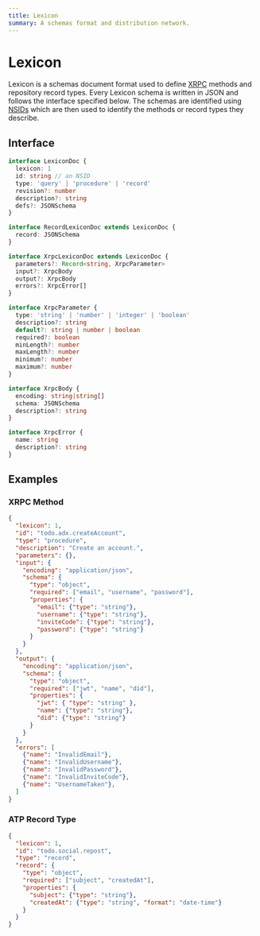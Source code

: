 ```yaml
---
title: Lexicon
summary: A schemas format and distribution network.
---
```


# Lexicon

Lexicon is a schemas document format used to define [XRPC](./xrpc) methods and repository record types. Every Lexicon schema is written in JSON and follows the interface specified below. The schemas are identified using [NSIDs](./nsid) which are then used to identify the methods or record types they describe.

## Interface

```typescript
interface LexiconDoc {
  lexicon: 1
  id: string // an NSID
  type: 'query' | 'procedure' | 'record'
  revision?: number
  description?: string
  defs?: JSONSchema
}

interface RecordLexiconDoc extends LexiconDoc {
  record: JSONSchema
}

interface XrpcLexiconDoc extends LexiconDoc {
  parameters?: Record<string, XrpcParameter>
  input?: XrpcBody
  output?: XrpcBody
  errors?: XrpcError[]
}

interface XrpcParameter {
  type: 'string' | 'number' | 'integer' | 'boolean'
  description?: string
  default?: string | number | boolean
  required?: boolean
  minLength?: number
  maxLength?: number
  minimum?: number
  maximum?: number
}

interface XrpcBody {
  encoding: string|string[]
  schema: JSONSchema
  description?: string
}

interface XrpcError {
  name: string
  description?: string
}
```

## Examples

### XRPC Method

```json
{
  "lexicon": 1,
  "id": "todo.adx.createAccount",
  "type": "procedure",
  "description": "Create an account.",
  "parameters": {},
  "input": {
    "encoding": "application/json",
    "schema": {
      "type": "object",
      "required": ["email", "username", "password"],
      "properties": {
        "email": {"type": "string"},
        "username": {"type": "string"},
        "inviteCode": {"type": "string"},
        "password": {"type": "string"}
      }
    }
  },
  "output": {
    "encoding": "application/json",
    "schema": {
      "type": "object",
      "required": ["jwt", "name", "did"],
      "properties": {
        "jwt": { "type": "string" },
        "name": {"type": "string"},
        "did": {"type": "string"}
      }
    }
  },
  "errors": [
    {"name": "InvalidEmail"},
    {"name": "InvalidUsername"},
    {"name": "InvalidPassword"},
    {"name": "InvalidInviteCode"},
    {"name": "UsernameTaken"},
  ]
}
```

### ATP Record Type

```json
{
  "lexicon": 1,
  "id": "todo.social.repost",
  "type": "record",
  "record": {
    "type": "object",
    "required": ["subject", "createdAt"],
    "properties": {
      "subject": {"type": "string"},
      "createdAt": {"type": "string", "format": "date-time"}
    }
  }
}
```